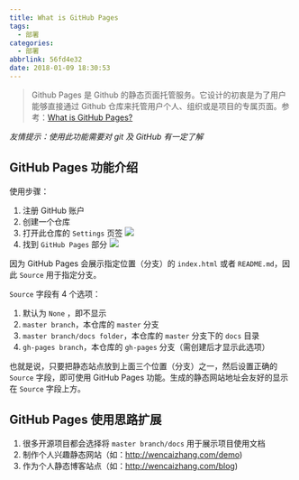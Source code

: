 ```yaml
---
title: What is GitHub Pages
tags:
  - 部署
categories:
  - 部署
abbrlink: 56fd4e32
date: 2018-01-09 18:30:53
---
```


>Github Pages 是 Github 的静态页面托管服务。它设计的初衷是为了用户能够直接通过 Github 仓库来托管用户个人、组织或是项目的专属页面。参考：[What is GitHub Pages?](https://help.github.com/articles/what-is-github-pages/)

*友情提示：使用此功能需要对 git 及 GitHub 有一定了解*

## GitHub Pages 功能介绍

使用步骤：
1. 注册 GitHub 账户
2. 创建一个仓库
3. 打开此仓库的 `Settings` 页签
![](http://p2btijoky.bkt.clouddn.com/18-1-11/57116092.jpg)
4. 找到 `GitHub Pages` 部分
![](http://p2btijoky.bkt.clouddn.com/18-1-11/59480694.jpg)

因为 GitHub Pages 会展示指定位置（分支）的 `index.html` 或者 `README.md`，因此 `Source` 用于指定分支。

`Source` 字段有 4 个选项：
1. 默认为 `None` ，即不显示
1. `master branch`，本仓库的 `master` 分支
1. `master branch/docs folder`，本仓库的 `master` 分支下的 `docs` 目录
1. `gh-pages branch`，本仓库的 `gh-pages` 分支（需创建后才显示此选项）

也就是说，只要把静态站点放到上面三个位置（分支）之一，然后设置正确的 `Source` 字段，即可使用 GitHub Pages 功能。生成的静态网站地址会友好的显示在 `Source` 字段上方。


## GitHub Pages 使用思路扩展

1. 很多开源项目都会选择将 `master branch/docs` 用于展示项目使用文档
1. 制作个人兴趣静态网站（如：http://wencaizhang.com/demo)
1. 作为个人静态博客站点（如：http://wencaizhang.com/blog)
